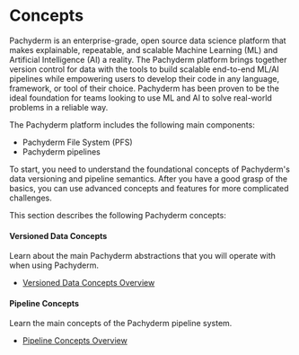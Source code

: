 # Concepts

Pachyderm is an enterprise-grade, open source data science platform that makes
explainable, repeatable, and scalable Machine Learning (ML) and Artificial
Intelligence (AI) a reality. The Pachyderm platform brings together version
control for data with the tools to build scalable end-to-end ML/AI pipelines
while empowering users to develop their code in any language, framework, or tool
of their choice. Pachyderm has been proven to be the ideal foundation for teams
looking to use ML and AI to solve real-world problems in a reliable way.

The Pachyderm platform includes the following main components:

-   Pachyderm File System (PFS)
-   Pachyderm pipelines

To start, you need to understand the foundational concepts of Pachyderm's data
versioning and pipeline semantics. After you have a good grasp of the basics,
you can use advanced concepts and features for more complicated challenges.

This section describes the following Pachyderm concepts:

<div class="row">
  <div class="column-2">
    <div class="card-square mdl-card mdl-shadow--2dp">
      <div class="mdl-card__title mdl-card--expand">
        <h4 class="mdl-card__title-text">Versioned Data Concepts &nbsp;&nbsp; &nbsp;<i class="fa fa-rocket"></i></h4>
      </div>
      <div class="mdl-card__supporting-text">
        Learn about the main Pachyderm abstractions that
        you will operate with when using Pachyderm.
      </div>
      <div class="mdl-card__actions mdl-card--border">
          <ul>
            <li><a href="data-concepts/" class="mdl-button mdl-button--colored mdl-js-button mdl-js-ripple-effect">
            Versioned Data Concepts Overview
            </a>
            </li>
          </ul>
      </div>
    </div>
  </div>
  <div class="column-2">
    <div class="card-square mdl-card mdl-shadow--2dp">
      <div class="mdl-card__title mdl-card--expand">
        <h4 class="mdl-card__title-text">Pipeline Concepts &nbsp;&nbsp;&nbsp;<i class="fa fa-cogs"></i></h4>
      </div>
      <div class="mdl-card__supporting-text">
        Learn the main concepts of the Pachyderm
        pipeline system.
      </div>
      <div class="mdl-card__actions mdl-card--border">
          <ul>
            <li><a href="pipeline-concepts/" class="mdl-button mdl-button--colored mdl-js-button mdl-js-ripple-effect">
            Pipeline Concepts Overview
           </a>
          </li>
       </div>
     </div>
  </div>
</div>

